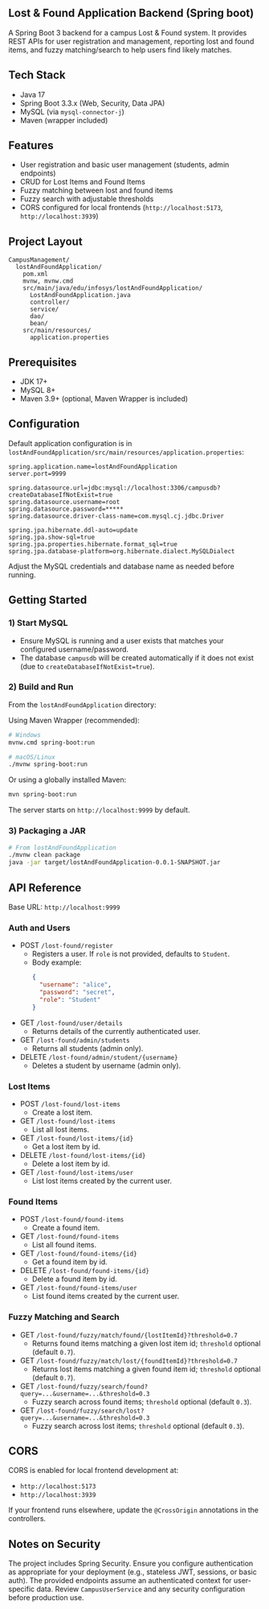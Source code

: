 ## Lost & Found Application Backend (Spring boot)

A Spring Boot 3 backend for a campus Lost & Found system. It provides REST APIs for user registration and management, reporting lost and found items, and fuzzy matching/search to help users find likely matches.

## Tech Stack

- Java 17
- Spring Boot 3.3.x (Web, Security, Data JPA)
- MySQL (via `mysql-connector-j`)
- Maven (wrapper included)

## Features

- User registration and basic user management (students, admin endpoints)
- CRUD for Lost Items and Found Items
- Fuzzy matching between lost and found items
- Fuzzy search with adjustable thresholds
- CORS configured for local frontends (`http://localhost:5173`, `http://localhost:3939`)

## Project Layout

```
CampusManagement/
  lostAndFoundApplication/
    pom.xml
    mvnw, mvnw.cmd
    src/main/java/edu/infosys/lostAndFoundApplication/
      LostAndFoundApplication.java
      controller/
      service/
      dao/
      bean/
    src/main/resources/
      application.properties
```

## Prerequisites

- JDK 17+
- MySQL 8+
- Maven 3.9+ (optional, Maven Wrapper is included)

## Configuration

Default application configuration is in `lostAndFoundApplication/src/main/resources/application.properties`:

```
spring.application.name=lostAndFoundApplication
server.port=9999

spring.datasource.url=jdbc:mysql://localhost:3306/campusdb?createDatabaseIfNotExist=true
spring.datasource.username=root
spring.datasource.password=*****
spring.datasource.driver-class-name=com.mysql.cj.jdbc.Driver

spring.jpa.hibernate.ddl-auto=update
spring.jpa.show-sql=true
spring.jpa.properties.hibernate.format_sql=true
spring.jpa.database-platform=org.hibernate.dialect.MySQLDialect
```

Adjust the MySQL credentials and database name as needed before running.

## Getting Started

### 1) Start MySQL

- Ensure MySQL is running and a user exists that matches your configured username/password.
- The database `campusdb` will be created automatically if it does not exist (due to `createDatabaseIfNotExist=true`).

### 2) Build and Run

From the `lostAndFoundApplication` directory:

Using Maven Wrapper (recommended):

```bash
# Windows
mvnw.cmd spring-boot:run

# macOS/Linux
./mvnw spring-boot:run
```

Or using a globally installed Maven:

```bash
mvn spring-boot:run
```

The server starts on `http://localhost:9999` by default.

### 3) Packaging a JAR

```bash
# From lostAndFoundApplication
./mvnw clean package
java -jar target/lostAndFoundApplication-0.0.1-SNAPSHOT.jar
```

## API Reference

Base URL: `http://localhost:9999`

### Auth and Users

- POST `/lost-found/register`
  - Registers a user. If `role` is not provided, defaults to `Student`.
  - Body example:
    ```json
    {
      "username": "alice",
      "password": "secret",
      "role": "Student"
    }
    ```
- GET `/lost-found/user/details`
  - Returns details of the currently authenticated user.
- GET `/lost-found/admin/students`
  - Returns all students (admin only).
- DELETE `/lost-found/admin/student/{username}`
  - Deletes a student by username (admin only).

### Lost Items

- POST `/lost-found/lost-items`
  - Create a lost item.
- GET `/lost-found/lost-items`
  - List all lost items.
- GET `/lost-found/lost-items/{id}`
  - Get a lost item by id.
- DELETE `/lost-found/lost-items/{id}`
  - Delete a lost item by id.
- GET `/lost-found/lost-items/user`
  - List lost items created by the current user.

### Found Items

- POST `/lost-found/found-items`
  - Create a found item.
- GET `/lost-found/found-items`
  - List all found items.
- GET `/lost-found/found-items/{id}`
  - Get a found item by id.
- DELETE `/lost-found/found-items/{id}`
  - Delete a found item by id.
- GET `/lost-found/found-items/user`
  - List found items created by the current user.

### Fuzzy Matching and Search

- GET `/lost-found/fuzzy/match/found/{lostItemId}?threshold=0.7`
  - Returns found items matching a given lost item id; `threshold` optional (default `0.7`).
- GET `/lost-found/fuzzy/match/lost/{foundItemId}?threshold=0.7`
  - Returns lost items matching a given found item id; `threshold` optional (default `0.7`).
- GET `/lost-found/fuzzy/search/found?query=...&username=...&threshold=0.3`
  - Fuzzy search across found items; `threshold` optional (default `0.3`).
- GET `/lost-found/fuzzy/search/lost?query=...&username=...&threshold=0.3`
  - Fuzzy search across lost items; `threshold` optional (default `0.3`).

## CORS

CORS is enabled for local frontend development at:

- `http://localhost:5173`
- `http://localhost:3939`

If your frontend runs elsewhere, update the `@CrossOrigin` annotations in the controllers.

## Notes on Security

The project includes Spring Security. Ensure you configure authentication as appropriate for your deployment (e.g., stateless JWT, sessions, or basic auth). The provided endpoints assume an authenticated context for user-specific data. Review `CampusUserService` and any security configuration before production use.
